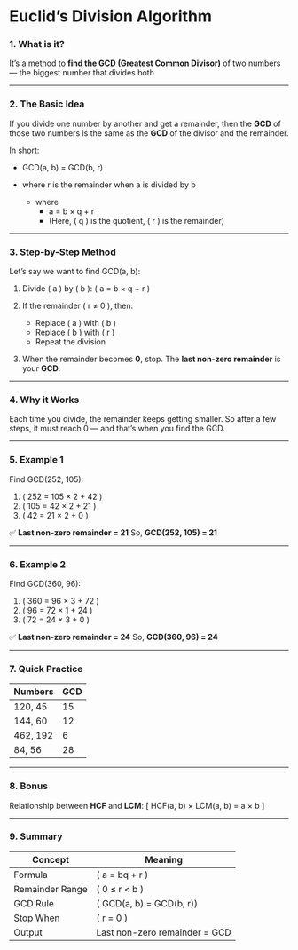 # **Euclid’s Division Algorithm**

### **1. What is it?**

It’s a method to **find the GCD (Greatest Common Divisor)** of two numbers — the biggest number that divides both.

---

### **2. The Basic Idea**

If you divide one number by another and get a remainder,
then the **GCD** of those two numbers is the same as the **GCD** of the divisor and the remainder.

In short:

* GCD(a, b) = GCD(b, r)
* where r is the remainder when a is divided by b

    * where
        * a = b × q + r
        * (Here, ( q ) is the quotient, ( r ) is the remainder)

---

### **3. Step-by-Step Method**

Let’s say we want to find GCD(a, b):

1. Divide ( a ) by ( b ):
   ( a = b × q + r )
2. If the remainder ( r ≠ 0 ), then:

   * Replace ( a ) with ( b )
   * Replace ( b ) with ( r )
   * Repeat the division
3. When the remainder becomes **0**, stop.
   The **last non-zero remainder** is your **GCD**.

---

### **4. Why it Works**

Each time you divide, the remainder keeps getting smaller.
So after a few steps, it must reach 0 — and that’s when you find the GCD.

---

### **5. Example 1**

Find GCD(252, 105):

1. ( 252 = 105 × 2 + 42 )
2. ( 105 = 42 × 2 + 21 )
3. ( 42 = 21 × 2 + 0 )

✅ **Last non-zero remainder = 21**
So, **GCD(252, 105) = 21**

---

### **6. Example 2**

Find GCD(360, 96):

1. ( 360 = 96 × 3 + 72 )
2. ( 96 = 72 × 1 + 24 )
3. ( 72 = 24 × 3 + 0 )

✅ **Last non-zero remainder = 24**
So, **GCD(360, 96) = 24**

---

### **7. Quick Practice**

| Numbers  | GCD |
| -------- | --- |
| 120, 45  | 15  |
| 144, 60  | 12  |
| 462, 192 | 6   |
| 84, 56   | 28  |

---

### **8. Bonus**

Relationship between **HCF** and **LCM**:
[
HCF(a, b) × LCM(a, b) = a × b
]

---

### **9. Summary**

| Concept         | Meaning                                 |
| --------------- | --------------------------------------- |
| Formula         | ( a = bq + r )                          |
| Remainder Range | ( 0 ≤ r < b )                           |
| GCD Rule        | ( GCD(a, b) = GCD(b, r)) |
| Stop When       | ( r = 0 )                               |
| Output          | Last non-zero remainder = GCD           |
